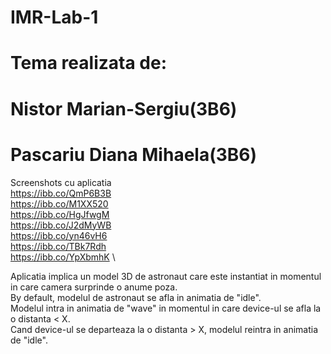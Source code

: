 # IMR-Lab-1

# Tema realizata de:
# Nistor Marian-Sergiu(3B6)
# Pascariu Diana Mihaela(3B6)

Screenshots cu aplicatia\
https://ibb.co/QmP6B3B \
https://ibb.co/M1XX520 \
https://ibb.co/HgJfwgM \
https://ibb.co/J2dMyWB \
https://ibb.co/yn46vH6 \
https://ibb.co/TBk7Rdh \
https://ibb.co/YpXbmhK \

Aplicatia implica un model 3D de astronaut care este instantiat in momentul in care camera surprinde o anume poza.\
By default, modelul de astronaut se afla in animatia de "idle".\
Modelul intra in animatia de "wave" in momentul in care device-ul se afla la o distanta < X.\
Cand device-ul se departeaza la o distanta > X, modelul reintra in animatia de "idle".

